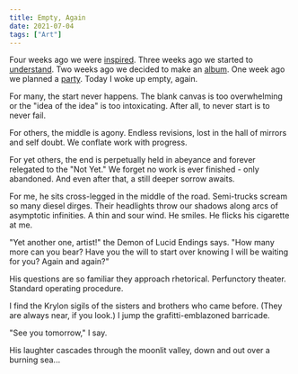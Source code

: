 ```yaml
---
title: Empty, Again
date: 2021-07-04
tags: ["Art"]
---
```


Four weeks ago we were [inspired](https://www.youtube.com/playlist?list=PLDeicGW8SQOx1PM5iAuSNZVw28XyyawCJ). Three weeks ago we started to [understand](https://northern-information.github.io/mapcore/). Two weeks ago we decided to make an [album](https://mapcorps.bandcamp.com/album/mapsquest-2). One week ago we planned a [party](https://youtu.be/pDPxkfbZWdw/). Today I woke up empty, again.

<!--x-->

For many, the start never happens. The blank canvas is too overwhelming or the "idea of the idea" is too intoxicating. After all, to never start is to never fail.

For others, the middle is agony. Endless revisions, lost in the hall of mirrors and self doubt. We conflate work with progress.

For yet others, the end is perpetually held in abeyance and forever relegated to the "Not Yet." We forget no work is ever finished - only abandoned. And even after that, a still deeper sorrow awaits.

For me, he sits cross-legged in the middle of the road. Semi-trucks scream so many diesel dirges. Their headlights throw our shadows along arcs of asymptotic infinities. A thin and sour wind. He smiles. He flicks his cigarette at me.

"Yet another one, artist!" the Demon of Lucid Endings says. "How many more can you bear? Have you the will to start over knowing I will be waiting for you? Again and again?"

His questions are so familiar they approach rhetorical. Perfunctory theater. Standard operating procedure.

I find the Krylon sigils of the sisters and brothers who came before. (They are always near, if you look.) I jump the grafitti-emblazoned barricade.

"See you tomorrow," I say.

His laughter cascades through the moonlit valley, down and out over a burning sea...
